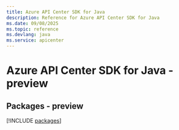 ```yaml
---
title: Azure API Center SDK for Java
description: Reference for Azure API Center SDK for Java
ms.date: 09/08/2025
ms.topic: reference
ms.devlang: java
ms.service: apicenter
---
```

# Azure API Center SDK for Java - preview
## Packages - preview
[!INCLUDE [packages](api-center-index.md)]